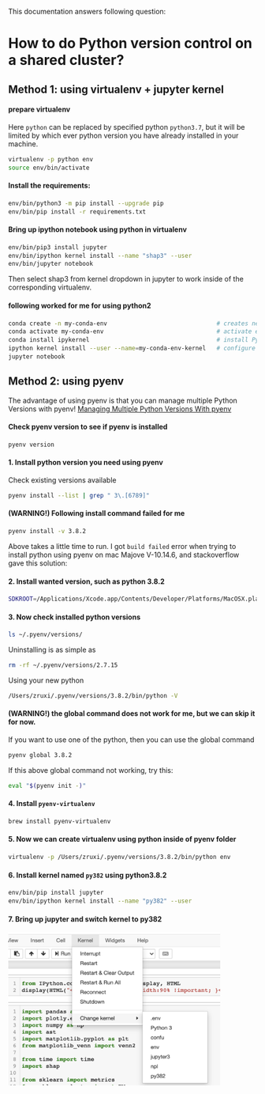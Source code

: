 
This documentation answers following question:
# How to do Python version control on a shared cluster?


## Method 1: using virtualenv + jupyter kernel

#### prepare virtualenv
Here `python` can be replaced by specified python `python3.7`, but it will be limited by which ever python version you have already installed in your machine.

```bash
virtualenv -p python env
source env/bin/activate
```

#### Install the requirements:

```bash
env/bin/python3 -m pip install --upgrade pip
env/bin/pip install -r requirements.txt
```

#### Bring up ipython notebook using python in virtualenv
```bash
env/bin/pip3 install jupyter
env/bin/ipython kernel install --name "shap3" --user
env/bin/jupyter notebook
```

Then select shap3 from kernel dropdown in jupyter to work inside of the corresponding virtualenv.

#### following worked for me for using python2
```bash
conda create -n my-conda-env                               # creates new virtual env
conda activate my-conda-env                                # activate environment in terminal
conda install ipykernel                                    # install Python kernel in new conda env
ipython kernel install --user --name=my-conda-env-kernel   # configure Jupyter to use Python kernel
jupyter notebook   
```


## Method 2: using pyenv
The advantage of using pyenv is that you can manage multiple Python Versions with pyenv!
[Managing Multiple Python Versions With pyenv](https://realpython.com/intro-to-pyenv/)

#### Check pyenv version to see if pyenv is installed
```bash
pyenv version
```

#### 1. Install python version you need using pyenv

Check existing versions available
```bash
pyenv install --list | grep " 3\.[6789]"
```

####  (WARNING!) Following install command failed for me
```bash
pyenv install -v 3.8.2
```
Above takes a little time to run.
I got `build failed` error when trying to install python using pyenv on mac Majove V-10.14.6, and stackoverflow gave this solution:

####  2. Install wanted version, such as python 3.8.2
```bash
SDKROOT=/Applications/Xcode.app/Contents/Developer/Platforms/MacOSX.platform/Developer/SDKs/MacOSX10.14.sdk MACOSX_DEPLOYMENT_TARGET=10.14 pyenv install 3.8.2
```

#### 3. Now check installed python versions
```bash
ls ~/.pyenv/versions/
```
Uninstalling is as simple as
```bash
rm -rf ~/.pyenv/versions/2.7.15
```
Using your new python
```bash
/Users/zruxi/.pyenv/versions/3.8.2/bin/python -V
```

#### (WARNING!) the global command does not work for me, but we can skip it for now.
If you want to use one of the python, then you can use the global command
```bash
pyenv global 3.8.2
```
If this above global command not working, try this:
```bash
eval "$(pyenv init -)"
```

#### 4. Install `pyenv-virtualenv`
```bash
brew install pyenv-virtualenv
```

#### 5. Now we can create virtualenv using python inside of pyenv folder
```bash
virtualenv -p /Users/zruxi/.pyenv/versions/3.8.2/bin/python env
```

#### 6. Install kernel named `py382` using python3.8.2
```bash
env/bin/pip install jupyter
env/bin/ipython kernel install --name "py382" --user
```

#### 7. Bring up jupyter and switch kernel to py382
<div>
<img src="switch_kernel_to_py382.png" width="430" height="310">
</div>
